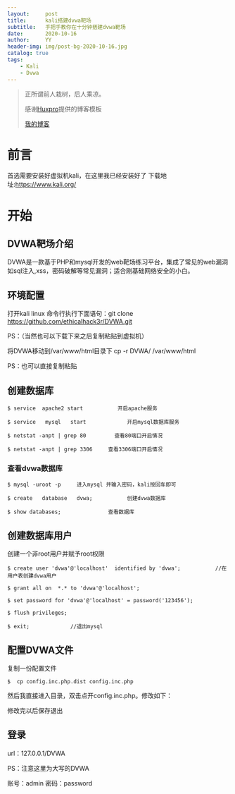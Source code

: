 ```yaml
---
layout:     post
title:      kali搭建dvwa靶场
subtitle:   手把手教你在十分钟搭建dvwa靶场
date:       2020-10-16
author:     YY
header-img: img/post-bg-2020-10-16.jpg
catalog: true
tags:
    - Kali
	- Dvwa
---
```


> 正所谓前人栽树，后人乘凉。
> 
> 感谢[Huxpro](https://github.com/huxpro)提供的博客模板
> 
> [我的博客](http://yangyang-linux.github.io)

# 前言
首选需要安装好虚拟机kali，在这里我已经安装好了
下载地址:https://www.kali.org/ 
# 开始

## DVWA靶场介绍

DVWA是一款基于PHP和mysql开发的web靶场练习平台，集成了常见的web漏洞如sql注入,xss，密码破解等常见漏洞；适合刚基础网络安全的小白。

## 环境配置
打开kali linux 命令行执行下面语句：git clone https://github.com/ethicalhack3r/DVWA.git

PS：（当然也可以下载下来之后复制粘贴到虚拟机）
 
 
 将DVWA移动到/var/www/html目录下
cp -r DVWA/ /var/www/html

PS：也可以直接复制粘贴 

## 创建数据库

	$ service  apache2 start           开启apache服务
	
	$ service   mysql   start             开启mysql数据库服务

	$ netstat -anpt | grep 80         查看80端口开启情况

	$ netstat -anpt | grep 3306     查看3306端口开启情况



### 查看dvwa数据库

	$ mysql -uroot -p     进入mysql 并输入密码，kali按回车即可

	$ create   database   dvwa;           创建dvwa数据库

	$ show databases;               查看数据库 

## 创建数据库用户
创建一个非root用户并赋予root权限

	$ create user 'dvwa'@'localhost'  identified by 'dvwa';           //在用户表创建dvwa用户     

	$ grant all on  *.* to 'dvwa'@'localhost';    

	$ set password for 'dvwa'@'localhost' = password('123456');  

	$ flush privileges;

	$ exit;             //退出mysql

## 配置DVWA文件
复制一份配置文件

	$  cp config.inc.php.dist config.inc.php

然后我直接进入目录，双击点开config.inc.php。修改如下：

修改完以后保存退出

## 登录

url：127.0.0.1/DVWA

PS：注意这里为大写的DVWA

账号：admin  密码：password
